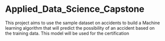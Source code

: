 # Applied_Data_Science_Capstone
This project aims to use the sample dataset on accidents to build a Machine learning algorithm that will predict the possibility of an accident based on the training data. This model will be used for the certification
